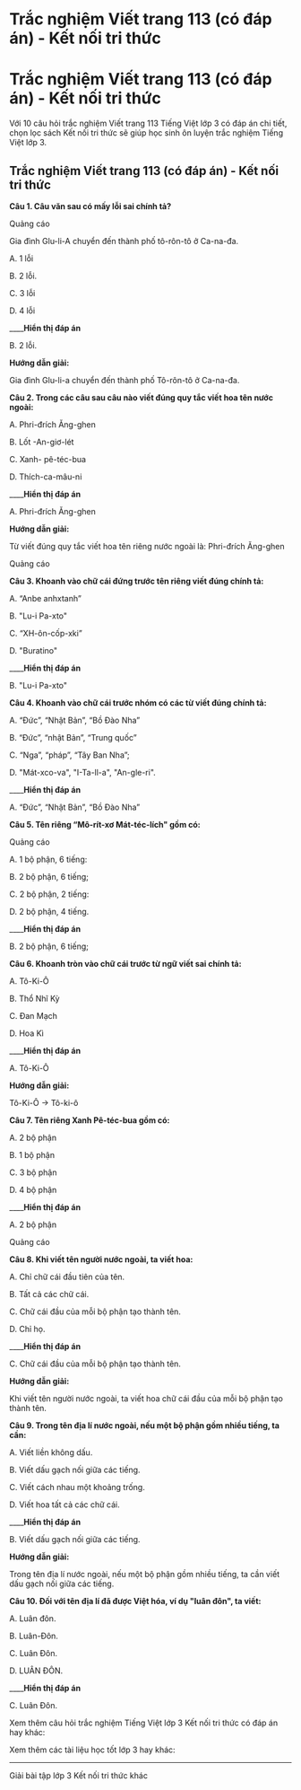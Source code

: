 # Trắc nghiệm Viết trang 113 (có đáp án) - Kết nối tri thức

# Trắc nghiệm Viết trang 113 (có đáp án) - Kết nối tri thức

Với 10 câu hỏi trắc nghiệm Viết trang 113 Tiếng Việt lớp 3 có đáp án chi tiết, chọn lọc sách Kết nối tri thức sẽ giúp học sinh ôn luyện trắc nghiệm Tiếng Việt lớp 3.

## Trắc nghiệm Viết trang 113 (có đáp án) - Kết nối tri thức

**Câu 1. Câu văn sau có mấy lỗi sai chính tả?**

Quảng cáo

Gia đình Glu-li-A chuyển đến thành phố tô-rôn-tô ở Ca-na-đa.

A. 1 lỗi

B. 2 lỗi.

C. 3 lỗi

D. 4 lỗi

____**Hiển thị đáp án**

B. 2 lỗi.

**Hướng dẫn giải:**

Gia đình Glu-li-a chuyển đến thành phố Tô-rôn-tô ở Ca-na-đa.

**Câu 2. Trong các câu sau câu nào viết đúng quy tắc viết hoa tên nước ngoài:**

A. Phri-đrích Ăng-ghen

B. Lốt -An-giơ-lét

C. Xanh- pê-téc-bua

D. Thích-ca-mâu-ni

____**Hiển thị đáp án**

A. Phri-đrích Ăng-ghen

**Hướng dẫn giải:**

Từ viết đúng quy tắc viết hoa tên riêng nước ngoài là: Phri-đrích Ăng-ghen

Quảng cáo

**Câu 3. Khoanh vào chữ cái đứng trước tên riêng viết đúng chính tả:**

A. “Anbe anhxtanh”

B. "Lu-i Pa-xto"

C. “XH-ôn-cốp-xki”

D. "Buratino"

____**Hiển thị đáp án**

B. "Lu-i Pa-xto"

**Câu 4. Khoanh vào chữ cái trước nhóm có các từ viết đúng chính tả:**

A. “Đức”, “Nhật Bản”, “Bồ Đào Nha”

B. “Đức”, “nhật Bản”, “Trung quốc”

C. “Nga”, “pháp”, “Tây Ban Nha”;

D. "Mát-xco-va", "I-Ta-ll-a", "An-gle-ri".

____**Hiển thị đáp án**

A. “Đức”, “Nhật Bản”, “Bồ Đào Nha”

**Câu 5. Tên riêng “Mô-rít-xơ Mát-téc-lích" gồm có:**

Quảng cáo

A. 1 bộ phận, 6 tiếng:

B. 2 bộ phận, 6 tiếng;

C. 2 bộ phận, 2 tiếng:

D. 2 bộ phận, 4 tiếng.

____**Hiển thị đáp án**

B. 2 bộ phận, 6 tiếng;

**Câu 6. Khoanh tròn vào chữ cái trước từ ngữ viết sai chính tả:**

A. Tô-Ki-Ô

B. Thổ Nhĩ Kỳ

C. Đan Mạch

D. Hoa Kì

____**Hiển thị đáp án**

A. Tô-Ki-Ô

**Hướng dẫn giải:**

Tô-Ki-Ô → Tô-ki-ô

**Câu 7. Tên riêng Xanh Pê-téc-bua gồm có:**

A. 2 bộ phận

B. 1 bộ phận

C. 3 bộ phận

D. 4 bộ phận

____**Hiển thị đáp án**

A. 2 bộ phận

Quảng cáo

**Câu 8. Khi viết tên người nước ngoài, ta viết hoa:**

A. Chỉ chữ cái đầu tiên của tên.

B. Tất cả các chữ cái.

C. Chữ cái đầu của mỗi bộ phận tạo thành tên.

D. Chỉ họ.

____**Hiển thị đáp án**

C. Chữ cái đầu của mỗi bộ phận tạo thành tên.

**Hướng dẫn giải:**

Khi viết tên người nước ngoài, ta viết hoa chữ cái đầu của mỗi bộ phận tạo thành tên.

**Câu 9. Trong tên địa lí nước ngoài, nếu một bộ phận gồm nhiều tiếng, ta cần:**

A. Viết liền không dấu.

B. Viết dấu gạch nối giữa các tiếng.

C. Viết cách nhau một khoảng trống.

D. Viết hoa tất cả các chữ cái.

____**Hiển thị đáp án**

B. Viết dấu gạch nối giữa các tiếng.

**Hướng dẫn giải:**

Trong tên địa lí nước ngoài, nếu một bộ phận gồm nhiều tiếng, ta cần viết dấu gạch nối giữa các tiếng.

**Câu 10. Đối với tên địa lí đã được Việt hóa, ví dụ "luân đôn", ta viết:**

A. Luân đôn. 

B. Luân-Đôn. 

C. Luân Đôn. 

D. LUÂN ĐÔN.

____**Hiển thị đáp án**

C. Luân Đôn. 

Xem thêm câu hỏi trắc nghiệm Tiếng Việt lớp 3 Kết nối tri thức có đáp án hay khác:

Xem thêm các tài liệu học tốt lớp 3 hay khác:

* * *

Giải bài tập lớp 3 Kết nối tri thức khác
